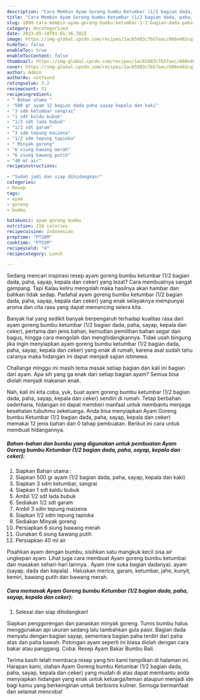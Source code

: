 ```yaml
---
description: "Cara Membin Ayam Goreng bumbu Ketumbar (1/2 bagian dada, paha, sayap, kepala dan ceker) yang Lezat Sekali"
title: "Cara Membin Ayam Goreng bumbu Ketumbar (1/2 bagian dada, paha, sayap, kepala dan ceker) yang Lezat Sekali"
slug: 1098-cara-membin-ayam-goreng-bumbu-ketumbar-1-2-bagian-dada-paha-sayap-kepala-dan-ceker-yang-lezat-sekali
category: Uncategorized
date: 2023-05-18T01:01:36.702Z
image: https://img-global.cpcdn.com/recipes/1ac65983c7b57aac/680x482cq70/ayam-goreng-bumbu-ketumbar-12-bagian-dada-paha-sayap-kepala-dan-ceker-foto-resep-utama.jpg
hideToc: false
enableToc: true
enableTocContent: false
thumbnail: https://img-global.cpcdn.com/recipes/1ac65983c7b57aac/680x482cq70/ayam-goreng-bumbu-ketumbar-12-bagian-dada-paha-sayap-kepala-dan-ceker-foto-resep-utama.jpg
cover: https://img-global.cpcdn.com/recipes/1ac65983c7b57aac/680x482cq70/ayam-goreng-bumbu-ketumbar-12-bagian-dada-paha-sayap-kepala-dan-ceker-foto-resep-utama.jpg
author: Admin
authorAv: notfound
ratingvalue: 3.2
reviewcount: 21
recipeingredient:
- " Bahan utama "
- "500 gr ayam 12 bagian dada paha sayap kepala dan kaki"
- "3 sdm ketumbar sangrai"
- "1 sdt kaldu bubuk"
- "1/2 sdt lada bubuk"
- "1/2 sdt garam"
- "3 sdm tepung maizena"
- "1/2 sdm tepung tapioka"
- " Minyak goreng"
- "6 siung bawang merah"
- "6 siung bawang putih"
- "40 ml air"
recipeinstructions:

- "Sudah jadi dan siap dihidangkan!"
categories:
- Resep
tags:
- ayam
- goreng
- bumbu

katakunci: ayam goreng bumbu 
nutrition: 210 calories
recipecuisine: Indonesian
preptime: "PT26M"
cooktime: "PT55M"
recipeyield: "4"
recipecategory: Lunch

---
```



Sedang mencari inspirasi resep ayam goreng bumbu ketumbar (1/2 bagian dada, paha, sayap, kepala dan ceker) yang lezat? Cara membuatnya sangat gampang. Tapi Kalau keliru mengolah maka hasilnya akan hambar dan bahkan tidak sedap. Padahal ayam goreng bumbu ketumbar (1/2 bagian dada, paha, sayap, kepala dan ceker) yang enak selayaknya mempunyai aroma dan cita rasa yang dapat memancing selera kita.


Banyak hal yang sedikit banyak berpengaruh terhadap kualitas rasa dari ayam goreng bumbu ketumbar (1/2 bagian dada, paha, sayap, kepala dan ceker), pertama dari jenis bahan, kemudian pemilihan bahan segar dan bagus, hingga cara mengolah dan menghidangkannya. Tidak usah bingung jika ingin menyiapkan ayam goreng bumbu ketumbar (1/2 bagian dada, paha, sayap, kepala dan ceker) yang enak di rumah, karena asal sudah tahu caranya maka hidangan ini dapat menjadi sajian istimewa.

Challange minggu ini masih tema masak setiap bagian dan kali ini bagian dari ayam. Apa sih yang ga enak dari setiap bagian ayam? Semua bisa diolah menjadi makanan enak.


Nah, kali ini kita coba, yuk, buat ayam goreng bumbu ketumbar (1/2 bagian dada, paha, sayap, kepala dan ceker) sendiri di rumah. Tetap berbahan sederhana, hidangan ini dapat memberi manfaat untuk membantu menjaga kesehatan tubuhmu sekeluarga. Anda bisa menyiapkan Ayam Goreng bumbu Ketumbar (1/2 bagian dada, paha, sayap, kepala dan ceker) memakai 12 jenis bahan dan 0 tahap pembuatan. Berikut ini cara untuk membuat hidangannya.

<!--inarticleads1-->

##### Bahan-bahan dan bumbu yang digunakan untuk pembuatan Ayam Goreng bumbu Ketumbar (1/2 bagian dada, paha, sayap, kepala dan ceker):

1. Siapkan  Bahan utama :
1. Siapkan 500 gr ayam (1/2 bagian dada, paha, sayap, kepala dan kaki)
1. Siapkan 3 sdm ketumbar, sangrai
1. Siapkan 1 sdt kaldu bubuk
1. Ambil 1/2 sdt lada bubuk
1. Sediakan 1/2 sdt garam
1. Ambil 3 sdm tepung maizena
1. Siapkan 1/2 sdm tepung tapioka
1. Sediakan  Minyak goreng
1. Persiapkan 6 siung bawang merah
1. Gunakan 6 siung bawang putih
1. Persiapkan 40 ml air


Pisahkan ayam dengan bumbu, sisihkan satu mangkuk kecil sisa air ungkepan ayam. Lihat juga cara membuat Ayam goreng bumbu ketumbar dan masakan sehari-hari lainnya.. Ayam (me suka bagian dadanya). ayam (sayap, dada dan kepala) . Haluskan merica, garam, ketumbar, jahe, kunyit, kemiri, bawang putih dan bawang merah. 

<!--inarticleads2-->

##### Cara memasak Ayam Goreng bumbu Ketumbar (1/2 bagian dada, paha, sayap, kepala dan ceker):


1. Selesai dan siap dihidangkan!

Siapkan penggorengan dan panaskan minyak goreng. Tumis bumbu halus menggunakan api ukuran sedang lalu tambahkan gula pasir. Bagian dada menyatu dengan bagian sayap, sementara bagian paha terdiri dari paha atas dan paha bawah. Potongan ayam seperti ini biasa diolah dengan cara bakar atau panggang. Coba: Resep Ayam Bakar Bumbu Bali. 

Terima kasih telah membaca resep yang tim kami tampilkan di halaman ini. Harapan kami, olahan Ayam Goreng bumbu Ketumbar (1/2 bagian dada, paha, sayap, kepala dan ceker) yang mudah di atas dapat membantu anda menyiapkan hidangan yang enak untuk keluarga/teman ataupun menjadi ide bagi kamu yang berkeinginan untuk berbisnis kuliner. Semoga bermanfaat dan selamat mencoba!
